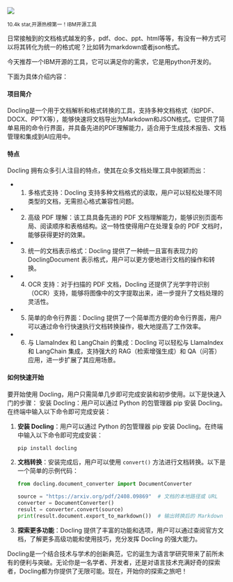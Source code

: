 <img src="/assets/image/241124-docling.png">

<small>10.4k star,开源热榜第一！IBM开源工具</small>

日常接触到的文档格式越发的多，pdf、doc、ppt、html等等，有没有一种方式可以将其转化为统一的格式呢？比如转为markdown或者json格式。

今天推荐一个IBM开源的工具，它可以满足你的需求，它是用python开发的。

下面为具体介绍内容：
#### **项目简介**

Docling是一个用于文档解析和格式转换的工具，支持多种文档格式（如PDF、DOCX、PPTX等），能够快速将文档导出为Markdown和JSON格式。它提供了简单易用的命令行界面，并具备先进的PDF理解能力，适合用于生成技术报告、文档管理和集成到AI应用中。

#### **特点**

Docling 拥有众多引人注目的特点，使其在众多文档处理工具中脱颖而出：
- 1. 多格式支持：Docling 支持多种文档格式的读取，用户可以轻松处理不同类型的文档，无需担心格式兼容性问题。
  
- 2. 高级 PDF 理解：该工具具备先进的 PDF 文档理解能力，能够识别页面布局、阅读顺序和表格结构。这一特性使得用户在处理复杂的 PDF 文档时，能够获得更好的效果。
  
- 3. 统一的文档表示格式：Docling 提供了一种统一且富有表现力的 DoclingDocument 表示格式，用户可以更方便地进行文档的操作和转换。
  
- 4. OCR 支持：对于扫描的 PDF 文档，Docling 还提供了光学字符识别（OCR）支持，能够将图像中的文字提取出来，进一步提升了文档处理的灵活性。
  
- 5. 简单的命令行界面：Docling 提供了一个简单而方便的命令行界面，用户可以通过命令行快速执行文档转换操作，极大地提高了工作效率。
  
- 6. 与 LlamaIndex 和 LangChain 的集成：Docling 可以轻松与 LlamaIndex 和 LangChain 集成，支持强大的 RAG（检索增强生成）和 QA（问答）应用，进一步扩展了其应用场景。

#### **如何快速开始**

要开始使用 Docling，用户只需简单几步即可完成安装和初步使用。以下是快速入门的步骤：
安装 Docling：用户可以通过 Python 的包管理器 pip 安装 Docling。在终端中输入以下命令即可完成安装：


1. **安装 Docling**：用户可以通过 Python 的包管理器 pip 安装 Docling。在终端中输入以下命令即可完成安装：

   ```bash
   pip install docling
   ```


2. **文档转换**：安装完成后，用户可以使用 `convert()` 方法进行文档转换。以下是一个简单的示例代码：

   ```python
   from docling.document_converter import DocumentConverter

   source = "https://arxiv.org/pdf/2408.09869"  # 文档的本地路径或 URL
   converter = DocumentConverter()
   result = converter.convert(source)
   print(result.document.export_to_markdown())  # 输出转换后的 Markdown 文档
   ```


3. **探索更多功能**：Docling 提供了丰富的功能和选项，用户可以通过查阅官方文档，了解更多高级功能和使用技巧，充分发挥 Docling 的强大能力。

Docling是一个结合技术与学术的创新典范，它的诞生为语言学研究带来了前所未有的便利与突破。无论你是一名学者、开发者，还是对语言技术充满好奇的探索者，Docling都为你提供了无限可能。现在，开始你的探索之旅吧！